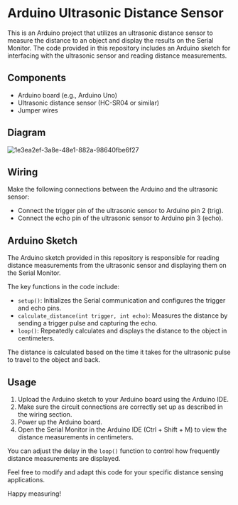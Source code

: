# Arduino Ultrasonic Distance Sensor

This is an Arduino project that utilizes an ultrasonic distance sensor to measure the distance to an object and display the results on the Serial Monitor. The code provided in this repository includes an Arduino sketch for interfacing with the ultrasonic sensor and reading distance measurements.

## Components

- Arduino board (e.g., Arduino Uno)
- Ultrasonic distance sensor (HC-SR04 or similar)
- Jumper wires


## Diagram
![1e3ea2ef-3a8e-48e1-882a-98640fbe6f27](https://github.com/vinayaksoni1729/Arduino-Smart-blind-Glasses/assets/113187290/5dc5fd41-edc6-470d-a1e3-bde66a0088bb)
## Wiring

Make the following connections between the Arduino and the ultrasonic sensor:

- Connect the trigger pin of the ultrasonic sensor to Arduino pin 2 (trig).
- Connect the echo pin of the ultrasonic sensor to Arduino pin 3 (echo).

## Arduino Sketch

The Arduino sketch provided in this repository is responsible for reading distance measurements from the ultrasonic sensor and displaying them on the Serial Monitor.

The key functions in the code include:

- `setup()`: Initializes the Serial communication and configures the trigger and echo pins.
- `calculate_distance(int trigger, int echo)`: Measures the distance by sending a trigger pulse and capturing the echo.
- `loop()`: Repeatedly calculates and displays the distance to the object in centimeters.

The distance is calculated based on the time it takes for the ultrasonic pulse to travel to the object and back.

## Usage

1. Upload the Arduino sketch to your Arduino board using the Arduino IDE.
2. Make sure the circuit connections are correctly set up as described in the wiring section.
3. Power up the Arduino board.
4. Open the Serial Monitor in the Arduino IDE (Ctrl + Shift + M) to view the distance measurements in centimeters.

You can adjust the delay in the `loop()` function to control how frequently distance measurements are displayed.

Feel free to modify and adapt this code for your specific distance sensing applications.

Happy measuring!

